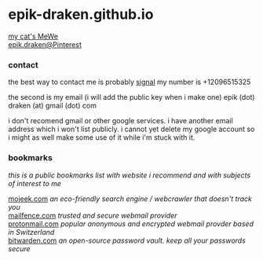 # epik-draken.github.io

[my cat's MeWe](https://www.mewe.com/i/tylee10)  
[epik.draken@Pinterest](https://www.pinterest.com/epikdraken)

### contact
the best way to contact me is probably [signal](https://signal.org)
my number is +12096515325

the second is my email (i will add the public key when i make one)
epik (dot) draken (at) gmail (dot) com

i don't recomend gmail or other google services. i have another email address which i won't list publicly. i cannot yet delete my google account so i might as well make some use of it while i'm stuck with it.

### bookmarks
_this is a public bookmarks list with website i recommend and with subjects of interest to me_

[mojeek.com](https://mojeek.com) _an eco-friendly search engine / webcrawler that doesn't track you_  
[mailfence.com](https://mailfence.com) _trusted and secure webmail provider_  
[protonmail.com](https://protonmail.com) _popular anonymous and encrypted webmail provder based in Switzerland_  
[bitwarden.com](https://bitwarden.com) _an open-source password vault. keep all your passwords secure_  

